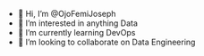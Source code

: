 - 👋 Hi, I’m @OjoFemiJoseph
- 👀 I’m interested in anything Data
- 🌱 I’m currently learning DevOps
- 💞️ I’m looking to collaborate on Data Engineering


<!---
OjoFemiJoseph/OjoFemiJoseph is a ✨ special ✨ repository because its `README.md` (this file) appears on your GitHub profile.
You can click the Preview link to take a look at your changes.
--->
